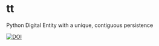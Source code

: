 # tt
Python Digital Entity with a unique, contiguous persistence

[![DOI](https://zenodo.org/badge/94361188.svg)](https://zenodo.org/badge/latestdoi/94361188)

